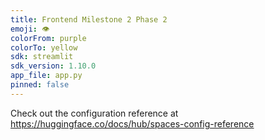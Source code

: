 ```yaml
---
title: Frontend Milestone 2 Phase 2
emoji: 👁
colorFrom: purple
colorTo: yellow
sdk: streamlit
sdk_version: 1.10.0
app_file: app.py
pinned: false
---
```


Check out the configuration reference at https://huggingface.co/docs/hub/spaces-config-reference
